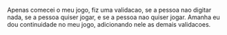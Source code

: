 Apenas comecei o meu jogo, fiz uma validacao, se a pessoa nao digitar nada, se a pessoa quiser jogar, e se a pessoa nao quiser jogar. Amanha eu dou continuidade no meu jogo, adicionando nele as demais validacoes. 

